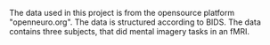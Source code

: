 The data used in this project is from the opensource platform "openneuro.org". The data is structured according to BIDS. The data contains three subjects, that did mental imagery tasks in an fMRI.
